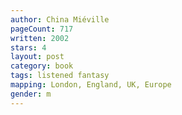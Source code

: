 ```yaml
---
author: China Miéville
pageCount: 717
written: 2002
stars: 4
layout: post
category: book
tags: listened fantasy
mapping: London, England, UK, Europe
gender: m
---
```

